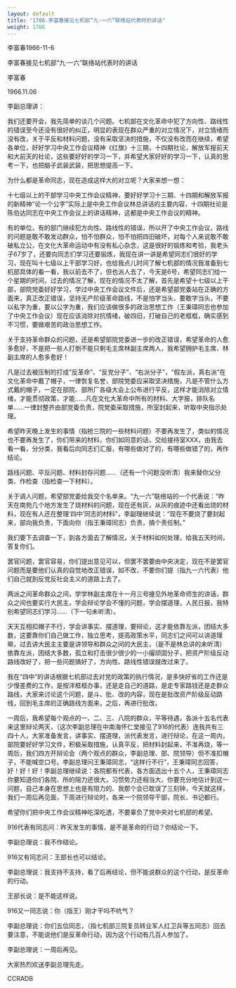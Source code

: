 ```yaml
---
layout: default
title: "1786.李富春接见七机部“九·一六”联络站代表时的讲话"
weight: 1786
---
```


李富春1966-11-6

李富春接见七机部“九·一六”联络站代表时的讲话

李富春

1966.11.06

李副总理讲：

我们还要开会，我先简单的谈几个问题。七机部在文化革命中犯了方向性、路线性的错误至今还没有很好的纠正，明显的表现在群众严重的对立情况下，对立情绪而没有改，关于平反和材料问题，没有采取坚决的措施，不仅没有改而在继续，希望各单位，好好学习中央工作会议精神《红旗》十三期，十四期社论，解放军报前天和大前天的社论，这些要好好的学习一下，并希望大家好好的学习一下，认真的思考一下，也把脑子武装武装，把思想提高一下。

为什么都是革命同志，现在造成这样大的对立呢？大家来想一想：

十七级以上的干部学习中央工作会议精神，要好好学习十三期、十四期和解放军报的新精神“论一个公字”实际上是中央工作会议林总讲话的主要内容，十四期社论是陈伯达同志在中央工作会议上的讲话精神，这都是中央工作会议的精神。

有的单位，有的部门继续犯方向性、路线性的错误，所以开了中央工作会议，路线的问题是敢不敢发动群众，怕不怕群众，怕不怕把四旧破坏，对每个人来说敢不敢破私立公，在文化大革命运动中有没有私心杂念，这是很好的锻炼和考验，我老头子67岁了，还要向同志们学习还要锻炼，我现在讲一讲是希望同志们很好的学习，现在叫十七级以上干部学习好，也给我点儿时间了解七机部的情况我准备到七机部具体的看一看，我以前去不了，但也派人去了，今天是6号，希望同志们给一个星期的时间，过去的情况了解，现在的情况不太了解，首先是希望十七级以上干部，部院党委好好学习，学过中央工作会议文件后，还是希望部党委站在正确的方面来，真正改正错误，坚持无产阶级革命路线，不是怕字当头，要敢字当头，不要以私字为重，要以公字为重，我们应该做很多的政治思想工作（王秉璋同志也参加了中央工作会议）现在应该消除对抗情绪，破四旧，打破自己的老框框，确实感到不习惯，要做艰苦的政治思想工作。

关于支持革命群众的问题，还是希望部院党委进一步的改正错误，希望革命的人愈多愈好，不是把一些人打倒不能只剩毛主席林副主席两人，我希望拥护毛主席、林副主席的人愈多愈好！

凡是过去被压制的打成“反革命”、“反党分子”、“右派分子”，“假左派，真右派”在文化革命中戴了帽子，一律恢复名誉，部院党委应采取坚决措施，凡是不管什么方式戴的帽子，一定在部院、部所厂各级大会上公布进行平反，这样才能消除对立情绪，才能贯彻政策，才能……凡在文化大革命中所有的材料、大字报，排队名单……一律封整齐由部党委负责，院党委采取措施，所室封起来，听取中央指示处理。

希望昨天晚上发生的事情（指抢三院的一些材料问题）不要再发生了，类似的情况也不要再发生了，你们带来的材料，你们如同意的话，交给接待室XXX，由我去看一看，分分类，我看后向同志们汇报，有哪些做对了的，有哪些做错了的，再作结论。

路线问题、平反问题、材料封存问题……（还有一个问题没听清）我来替你父分类、作检查（指检查一下材料）。

关于调人问题，希望部党委给我交个名单来。“九一六”联络站的一个代表说：“昨天在南苑几个地方发生了烧材料的问题，现在还有灰，从灰的痕迹中还看出烧的材料，现在有人还在整理‘四中’同志的材料”，李副理继续说：“现在不要烧了要封起来，部向我负责，下面向你（指王秉璋同志）负责，搞个责任制。”

我们要下去调查一下，到各方面去了解情况，关于材料如何处理，给我五天时间，答复你们。

罢官问题，罢官容易，你们提出意见可以，但罢不罢要由中央决定，现在不是罢官问题而是要他们认真的自觉地改正错误，如不改，不要你们提（指九一六代表）他们自己就到反党反社会主义的道路上去了。

两派之间革命群众之间，学学林副主席在十一月三号接见外地革命师生的讲话，群众之间也要实行大民主，学会辩论学会不懂的问题，学会摆道理，人民日报，我特别希望同志们学习……（下一句未听清）。

天天互相扣帽子不行，学会讲事实、摆道理，要辩论，这才能依靠左派，团结大多数，这要靠你们自己做工作，独立思考，提高政策水平，同志们之间可以讲道理嘛，过去讲大民主主要是讲领导和群众之间的大民主，（是不是林总讲的未听清）依靠左派，团结大多数，孤立和打击很少很少的一小撮顽固分子，把资产阶级反动路线改好了，把一些问题搞好了，方向性、路线性错误就改过来了。

我在“四中”的讲话根据七机部过去对党的政策的执行情况，是多快好省的工作还是少慢差费的工作，是按洋框框办事，还是走自己的道路，是走专家路钱还是走群众路线，大家来讨论这个问题，是斗、批、改的内容，现在是批改资产阶级反动路线，回到毛主席的正确路线方面来，之后，再进行批改。

一周后，我希望每个观点的一、二、三、八院的群众，平等待遇，各派十五名代表来这里辩论两天，（这次李副总理在中南海怀仁堂接见了916的代表）连我共有三四十人，大家准备发言，讲事实、摆道理，派代表发言，进行辩论，在这一周内，部院要好好学习文件，积极采取措施，认真平反，把材料封起来，不准再烧，等一周后，我们四方开辩论会（两个观点的群众，李副总理、部、院领导）但不准扣帽子，不能喊空口号。李副总理问王秉璋同志，“这样行不行”，王秉璋同志回答，好！好！好！李副总理继续说：各院都有代表，各方面选出十五个人，王秉璋同志你要知道你们各院、所的阻力还很大，习惯势力还相当大，你要充分地估计到这一问题，自己本身在思想上也是有阻力的、我那个会已耽误了三刻钟，今天就这样，我们一周后再见面，下周进行辩论时，各来一个院领导干部，院长、书记都行。

希望你们把中央工作会议精神吃深吃透，不要辜负了党中央对七机部的希望。

916代表有同志问：昨天发生的事情，是不是革命的行动？你结论一下。

李副总理说：我不作结论。

916又有同志问：王部长也可以结论。

李副总理说：我支持不支持，看了后再结论，但不能说群众的这个行动，是反革命的行动。

王部长说：是不能这样说。

916又一同志说：你（指王）刚才干吗不吭气？

李副总理说：你们五位同志，（指七机部三院复员转业军人红卫兵等五同志）回去要注意，不能说他们是反革命行动，因为这个行动有几百人参加了。

李副总理说：一周后再见。

大家热烈欢送李副总理先走。

CCRADB

